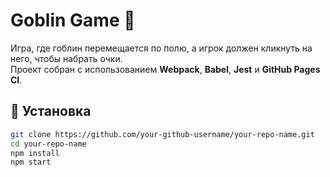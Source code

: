 # Goblin Game 🏹

Игра, где гоблин перемещается по полю, а игрок должен кликнуть на него, чтобы набрать очки.  
Проект собран с использованием **Webpack**, **Babel**, **Jest** и **GitHub Pages CI**.

## 🔧 Установка
```sh
git clone https://github.com/your-github-username/your-repo-name.git
cd your-repo-name
npm install
npm start
